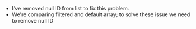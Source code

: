 - I've removed null ID from list to fix this problem.
- We're comparing filtered and default array;
to solve these issue we need to remove null ID
